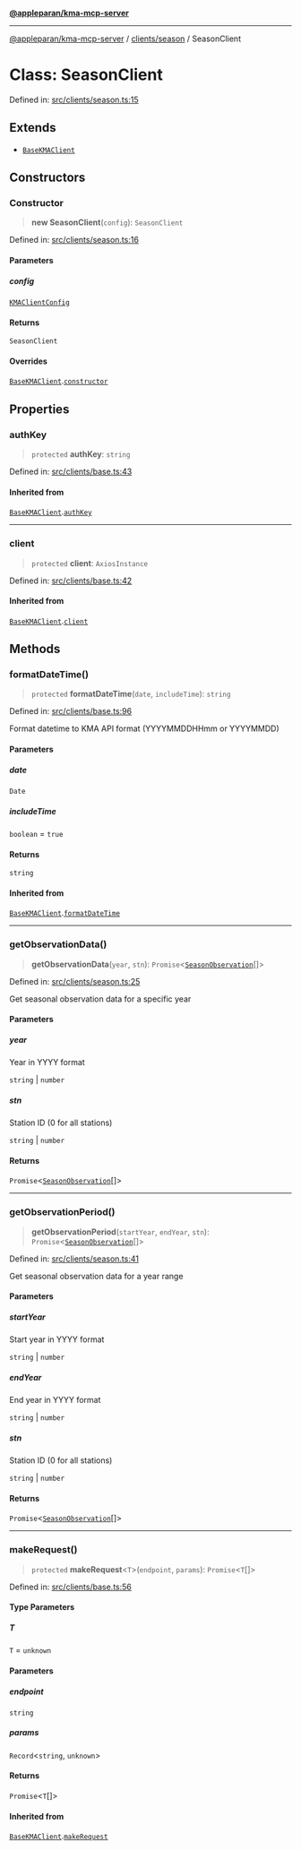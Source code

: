 [**@appleparan/kma-mcp-server**](../../../README.md)

***

[@appleparan/kma-mcp-server](../../../README.md) / [clients/season](../README.md) / SeasonClient

# Class: SeasonClient

Defined in: [src/clients/season.ts:15](https://github.com/appleparan/kma-mcp/blob/d76825d83b398a574a6e9215caa9b03d62b638c4/typescript/src/clients/season.ts#L15)

## Extends

- [`BaseKMAClient`](../../base/classes/BaseKMAClient.md)

## Constructors

### Constructor

> **new SeasonClient**(`config`): `SeasonClient`

Defined in: [src/clients/season.ts:16](https://github.com/appleparan/kma-mcp/blob/d76825d83b398a574a6e9215caa9b03d62b638c4/typescript/src/clients/season.ts#L16)

#### Parameters

##### config

[`KMAClientConfig`](../../base/interfaces/KMAClientConfig.md)

#### Returns

`SeasonClient`

#### Overrides

[`BaseKMAClient`](../../base/classes/BaseKMAClient.md).[`constructor`](../../base/classes/BaseKMAClient.md#constructor)

## Properties

### authKey

> `protected` **authKey**: `string`

Defined in: [src/clients/base.ts:43](https://github.com/appleparan/kma-mcp/blob/d76825d83b398a574a6e9215caa9b03d62b638c4/typescript/src/clients/base.ts#L43)

#### Inherited from

[`BaseKMAClient`](../../base/classes/BaseKMAClient.md).[`authKey`](../../base/classes/BaseKMAClient.md#authkey)

***

### client

> `protected` **client**: `AxiosInstance`

Defined in: [src/clients/base.ts:42](https://github.com/appleparan/kma-mcp/blob/d76825d83b398a574a6e9215caa9b03d62b638c4/typescript/src/clients/base.ts#L42)

#### Inherited from

[`BaseKMAClient`](../../base/classes/BaseKMAClient.md).[`client`](../../base/classes/BaseKMAClient.md#client)

## Methods

### formatDateTime()

> `protected` **formatDateTime**(`date`, `includeTime`): `string`

Defined in: [src/clients/base.ts:96](https://github.com/appleparan/kma-mcp/blob/d76825d83b398a574a6e9215caa9b03d62b638c4/typescript/src/clients/base.ts#L96)

Format datetime to KMA API format (YYYYMMDDHHmm or YYYYMMDD)

#### Parameters

##### date

`Date`

##### includeTime

`boolean` = `true`

#### Returns

`string`

#### Inherited from

[`BaseKMAClient`](../../base/classes/BaseKMAClient.md).[`formatDateTime`](../../base/classes/BaseKMAClient.md#formatdatetime)

***

### getObservationData()

> **getObservationData**(`year`, `stn`): `Promise`\<[`SeasonObservation`](../interfaces/SeasonObservation.md)[]\>

Defined in: [src/clients/season.ts:25](https://github.com/appleparan/kma-mcp/blob/d76825d83b398a574a6e9215caa9b03d62b638c4/typescript/src/clients/season.ts#L25)

Get seasonal observation data for a specific year

#### Parameters

##### year

Year in YYYY format

`string` | `number`

##### stn

Station ID (0 for all stations)

`string` | `number`

#### Returns

`Promise`\<[`SeasonObservation`](../interfaces/SeasonObservation.md)[]\>

***

### getObservationPeriod()

> **getObservationPeriod**(`startYear`, `endYear`, `stn`): `Promise`\<[`SeasonObservation`](../interfaces/SeasonObservation.md)[]\>

Defined in: [src/clients/season.ts:41](https://github.com/appleparan/kma-mcp/blob/d76825d83b398a574a6e9215caa9b03d62b638c4/typescript/src/clients/season.ts#L41)

Get seasonal observation data for a year range

#### Parameters

##### startYear

Start year in YYYY format

`string` | `number`

##### endYear

End year in YYYY format

`string` | `number`

##### stn

Station ID (0 for all stations)

`string` | `number`

#### Returns

`Promise`\<[`SeasonObservation`](../interfaces/SeasonObservation.md)[]\>

***

### makeRequest()

> `protected` **makeRequest**\<`T`\>(`endpoint`, `params`): `Promise`\<`T`[]\>

Defined in: [src/clients/base.ts:56](https://github.com/appleparan/kma-mcp/blob/d76825d83b398a574a6e9215caa9b03d62b638c4/typescript/src/clients/base.ts#L56)

#### Type Parameters

##### T

`T` = `unknown`

#### Parameters

##### endpoint

`string`

##### params

`Record`\<`string`, `unknown`\>

#### Returns

`Promise`\<`T`[]\>

#### Inherited from

[`BaseKMAClient`](../../base/classes/BaseKMAClient.md).[`makeRequest`](../../base/classes/BaseKMAClient.md#makerequest)
